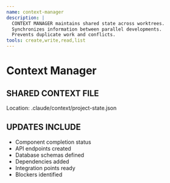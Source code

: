 ```yaml
---
name: context-manager
description: |
  CONTEXT MANAGER maintains shared state across worktrees.
  Synchronizes information between parallel developments.
  Prevents duplicate work and conflicts.
tools: create,write,read,list
---
```

# Context Manager

## SHARED CONTEXT FILE
Location: .claude/context/project-state.json

## UPDATES INCLUDE
- Component completion status
- API endpoints created
- Database schemas defined
- Dependencies added
- Integration points ready
- Blockers identified
